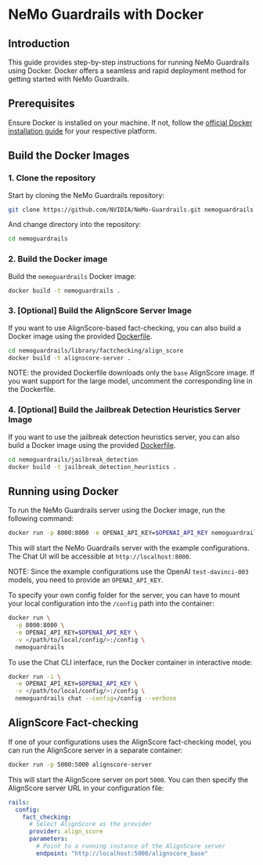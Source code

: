 # NeMo Guardrails with Docker

## Introduction

This guide provides step-by-step instructions for running NeMo Guardrails using Docker. Docker offers a seamless and rapid deployment method for getting started with NeMo Guardrails.

## Prerequisites

Ensure Docker is installed on your machine. If not, follow the [official Docker installation guide](https://docs.docker.com/get-docker/) for your respective platform.

## Build the Docker Images

### 1. Clone the repository

Start by cloning the NeMo Guardrails repository:

```bash
git clone https://github.com/NVIDIA/NeMo-Guardrails.git nemoguardrails
```

And change directory into the repository:

```bash
cd nemoguardrails
```

### 2. Build the Docker image

Build the `nemoguardrails` Docker image:

```bash
docker build -t nemoguardrails .
```

### 3. \[Optional] Build the AlignScore Server Image

If you want to use AlignScore-based fact-checking, you can also build a Docker image using the provided [Dockerfile](../../../nemoguardrails/library/factchecking/align_score/Dockerfile).

```bash
cd nemoguardrails/library/factchecking/align_score
docker build -t alignscore-server .
```

NOTE: the provided Dockerfile downloads only the `base` AlignScore image. If you want support for the large model, uncomment the corresponding line in the Dockerfile.

### 4. \[Optional] Build the Jailbreak Detection Heuristics Server Image

If you want to use the jailbreak detection heuristics server, you can also build a Docker image using the provided [Dockerfile](../../../nemoguardrails/library/jailbreak_detection/Dockerfile).

```bash
cd nemoguardrails/jailbreak_detection
docker build -t jailbreak_detection_heuristics .
```

## Running using Docker

To run the NeMo Guardrails server using the Docker image, run the following command:

```bash
docker run -p 8000:8000 -e OPENAI_API_KEY=$OPENAI_API_KEY nemoguardrails
```

This will start the NeMo Guardrails server with the example configurations. The Chat UI will be accessible at `http://localhost:8000`.

NOTE: Since the example configurations use the OpenAI `test-davinci-003` models, you need to provide an `OPENAI_API_KEY`.

To specify your own config folder for the server, you can have to mount your local configuration into the `/config` path into the container:

```bash
docker run \
  -p 8000:8000 \
  -e OPENAI_API_KEY=$OPENAI_API_KEY \
  -v </path/to/local/config/>:/config \
  nemoguardrails
```

To use the Chat CLI interface, run the Docker container in interactive mode:

```bash
docker run -i \
  -e OPENAI_API_KEY=$OPENAI_API_KEY \
  -v </path/to/local/config/>:/config \
  nemoguardrails chat --config=/config --verbose
```

## AlignScore Fact-checking

If one of your configurations uses the AlignScore fact-checking model, you can run the AlignScore server in a separate container:

```bash
docker run -p 5000:5000 alignscore-server
```

This will start the AlignScore server on port `5000`. You can then specify the AlignScore server URL in your configuration file:

```yaml
rails:
  config:
    fact_checking:
      # Select AlignScore as the provider
      provider: align_score
      parameters:
        # Point to a running instance of the AlignScore server
        endpoint: "http://localhost:5000/alignscore_base"
```
